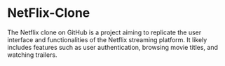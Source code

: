 # NetFlix-Clone
The Netflix clone on GitHub is a project aiming to replicate the user interface and functionalities of the Netflix streaming platform. It likely includes features such as user authentication, browsing movie titles, and watching trailers. 
